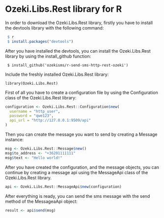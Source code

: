 # Ozeki.Libs.Rest library for R

In order to download the Ozeki.Libs.Rest library, firstly you have to install the devtools library with the following command:

```r
 $ r
 $ install.packages("devtools")
```

After you have installed the devtools, you can install the Ozeki.Libs.Rest library by using the install_github function:

```
 $ install_github('ozekisms/r-send-sms-http-rest-ozeki')
```

Include the freshly installed Ozeki.Libs.Rest library:

```
library(Ozeki.Libs.Rest)
```

First of all you have to create a configuration file by using the Configuration class of the Ozeki.Libs.Rest library:

```r
configuration <- Ozeki.Libs.Rest::Configuration$new(
  username = "http_user",
  password = "qwe123",
  api_url = "http://127.0.0.1:9509/api"
)
```

Then you can create the message you want to send by creating a Message instance:

```r
msg <- Ozeki.Libs.Rest::Message$new()
msg$to_address <- "+36201111111"
msg$text <- "Hello world!"
```

After you have created the configuration, and the message objects, you can continue by creating a message api using the MessageApi class of the Ozeki.Libs.Rest library.

```r
api <- Ozeki.Libs.Rest::MessageApi$new(configuration)
```

After everything is ready, you can send the sms message with the send method of the MessageaApi object:

```r
result <- api$send(msg)
```
